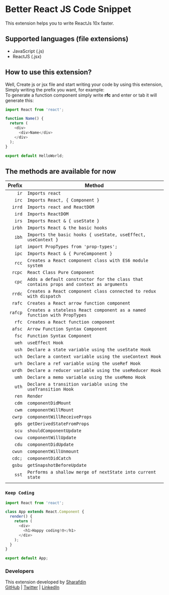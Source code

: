 # Better React JS Code Snippet


This extension helps you to write ReactJs 10x faster.

## Supported languages (file extensions)

- JavaScript (.js)
- ReactJS (.jsx)

## How to use this extension?
Well, Create js or jsx file and start writing your code by using this extension, Simply writing the prefix you want, for example: <br />
To generate a function component simply write **rfc** and enter or tab it will generate this:

```javascript
import React from 'react';

function Name() {
  return (
    <div>
      <div>Name</div>
    </div>
  );
}

export default HelloWorld;
```


## The methods are available for now

|  Prefix | Method                                              |
| ------: | --------------------------------------------------- |
|  `ir` | `Imports react`                   |
|  `irc` | `Imports React, { Component }`                                   |
|  `irrd` | `Imports react and ReactDOM`       |
|  `ird` | `Imports ReactDOM`       |
|  `irs` | `Imports React & { useState }`                   |
|  `irbh` | `Imports React & the basic hooks` |
|  `ibh` | `Imports the basic hooks { useState, useEffect, useContext }`                         |
|  `ipt` | `import PropTypes from 'prop-types';`       |
|  `ipc` | `Imports React & { PureComponent }` |
|  `rcc` | `Creates a React component class with ES6 module system`       |
|  `rcpc` | `React Class Pure Component`                    |
|  `cpc` | `Adds a default constructor for the class that contains props and context as arguments`                      |
|  `rrdc` | `Creates a React component class connected to redux with dispatch`                  |
|  `rafc` | `Creates a React arrow function component`                |
|  `rafcp` | `Creates a stateless React component as a named function with PropTypes`                |
|  `rfc` | `Creates a React function component`                |
|  `afsc` | `Arrow Function Syntax Component`                |
|  `fsc` | `Function Syntax Component`                |
|  `ueh` | `useEffect Hook`              |
|  `ush` | `Declare a state variable using the useState Hook`              |
|  `uch` | `Declare a context variable using the useContext Hook`              |
| `urh` | `Declare a ref variable using the useRef Hook`                                   |
| `urdh` | `Declare a reducer variable using the useReducer Hook`                                   |
| `umh` | `Declare a memo variable using the useMemo Hook`                                   |
| `uth` | `Declare a transition variable using the useTransition Hook`                                   |
| `ren` | `Render`                                   |
| `cdm` | `componentDidMount`                                   |
| `cwm` | `componentWillMount`                                   |
| `cwrp` | `componentWillReceiveProps`                                   |
| `gds` | `getDerivedStateFromProps`                                   |
| `scu` | `shouldComponentUpdate`                                   |
| `cwu` | `componentWillUpdate`                                   |
| `cdu` | `componentDidUpdate`                                   |
| `cwun` | `componentWillUnmount`                                   |
| `cdc;` | `componentDidCatch`                                   |
| `gsbu` | `getSnapshotBeforeUpdate`                                   |
| `sst` | `Performs a shallow merge of nextState into current state`                                   |
|                                |


### `Keep Coding`

```javascript
import React from 'react';

class App extends React.Component {
  render() {
    return (
      <div>
        <h1>Happy coding!🤓</h1>
      </div>
    );
  }
}

export default App;
```

### Developers

This extension developed by [Sharafdin](https://www.sharafdin.com) <br />
[GitHub](https://github.com/sharafdin) |
[Twitter](https://twitter.com/sharafdincorp) |
[LinkedIn](https://www.linkedin.com/company/sharafdin/)
